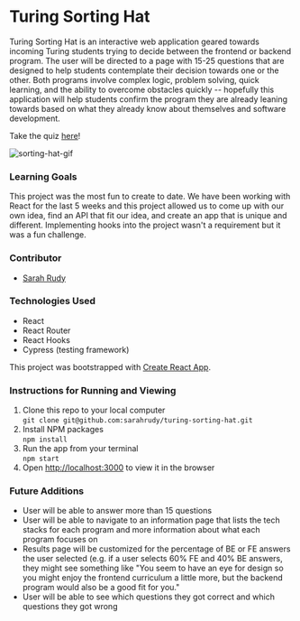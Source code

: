 # Turing Sorting Hat

Turing Sorting Hat is an interactive web application geared towards incoming Turing students trying to decide between the frontend or backend program. The user will be directed to a page with 15-25 questions that are designed to help students contemplate their decision towards one or the other. Both programs involve complex logic, problem solving, quick learning, and the ability to overcome obstacles quickly --  hopefully this application will help students confirm the program they are already leaning towards based on what they already know about themselves and software development.

Take the quiz [here](https://turing-sorting-hat.surge.sh/)!

![sorting-hat-gif](https://user-images.githubusercontent.com/78389005/135011009-fdf5f9f7-a3d6-4471-94b9-3d5a996a2005.gif)

### Learning Goals

This project was the most fun to create to date. We have been working with React for the last 5 weeks and this project allowed us to come up with our own idea, find an API that fit our idea, and create an app that is unique and different. Implementing hooks into the project wasn't a requirement but it was a fun challenge. 

### Contributor

+ [Sarah Rudy](https://github.com/sarahrudy)

### Technologies Used
+ React
+ React Router
+ React Hooks
+ Cypress (testing framework)

This project was bootstrapped with [Create React App](https://github.com/facebook/create-react-app).  

### Instructions for Running and Viewing 

1. Clone this repo to your local computer  
`git clone git@github.com:sarahrudy/turing-sorting-hat.git`
2. Install NPM packages  
`npm install`
3. Run the app from your terminal  
`npm start`
4. Open [http://localhost:3000](http://localhost:3000) to view it in the browser  

### Future Additions 

+ User will be able to answer more than 15 questions
+ User will be able to navigate to an information page that lists the tech stacks for each program and more information about what each program focuses on 
+ Results page will be customized for the percentage of BE or FE answers the user selected (e.g. if a user selects 60% FE and 40% BE answers, they might see something like "You seem to have an eye for design so you might enjoy the frontend curriculum a little more, but the backend program would also be a good fit for you." 
+ User will be able to see which questions they got correct and which questions they got wrong 

